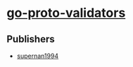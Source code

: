 # [go-proto-validators](https://pypi.org/project/go-proto-validators)



## Publishers
- [supernan1994](https://pypi.org/user/supernan1994)

